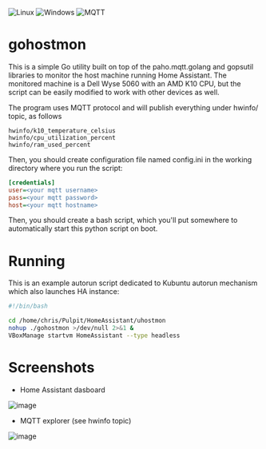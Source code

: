 ![Linux](https://img.shields.io/badge/Linux-FCC624?style=for-the-badge&logo=linux&logoColor=black) ![Windows](https://img.shields.io/badge/Windows-0078D6?style=for-the-badge)   ![MQTT](https://img.shields.io/badge/-MQTT-%238D6748?style=for-the-badge)
 
# gohostmon
This is a simple Go utility built on top of the paho.mqtt.golang and gopsutil libraries to monitor the host machine running Home Assistant. The monitored machine is a Dell Wyse 5060 with an AMD K10 CPU, but the script can be easily modified to work with other devices as well.

The program uses MQTT protocol and will publish everything under hwinfo/ topic, as follows

```
hwinfo/k10_temperature_celsius
hwinfo/cpu_utilization_percent
hwinfo/ram_used_percent
```

Then, you should create configuration file named config.ini in the working directory where you run the script:
```ini
[credentials]
user=<your mqtt username>
pass=<your mqtt password>
host=<your mqtt hostname>
```
Then, you should create a bash script, which you'll put somewhere to automatically start this python script on boot.

# Running
This is an example autorun script dedicated to Kubuntu autorun mechanism which also launches HA instance:
```bash
#!/bin/bash

cd /home/chris/Pulpit/HomeAssistant/uhostmon
nohup ./gohostmon >/dev/null 2>&1 &
VBoxManage startvm HomeAssistant --type headless
```

# Screenshots
- Home Assistant dasboard

![image](https://github.com/user-attachments/assets/d41f1c33-7706-48bf-9739-6853c9bd076b)

- MQTT explorer (see hwinfo topic)

![image](https://github.com/cziter15/uhostmon/assets/5003708/a11ea6b3-8fef-4883-8bea-9d8801351935)
